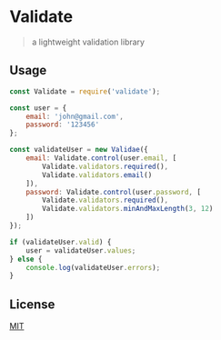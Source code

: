 # Validate

> a lightweight validation library

## Usage

```javascript
const Validate = require('validate');

const user = {
    email: 'john@gmail.com',
    password: '123456'
};

const validateUser = new Validae({
    email: Validate.control(user.email, [
        Validate.validators.required(),
        Validate.validators.email()
    ]),
    password: Validate.control(user.password, [
        Validate.validators.required(),
        Validate.validators.minAndMaxLength(3, 12)
    ])
});

if (validateUser.valid) {
    user = validateUser.values;
} else {
    console.log(validateUser.errors);
}
```

## License

[MIT](LICENSE)
